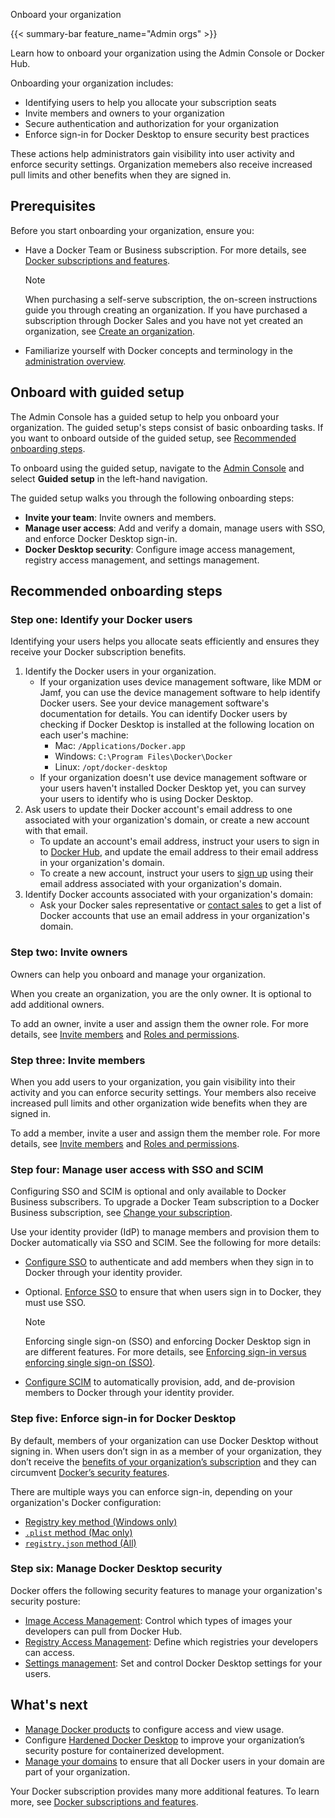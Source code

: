 Onboard your organization


{{< summary-bar feature_name="Admin orgs" >}}

Learn how to onboard your organization using the Admin Console or Docker Hub.

Onboarding your organization includes:

- Identifying users to help you allocate your subscription seats
- Invite members and owners to your organization
- Secure authentication and authorization for your organization
- Enforce sign-in for Docker Desktop to ensure security best practices

These actions help administrators gain visibility into user activity and
enforce security settings. Organization memebers also receive increased pull
limits and other benefits when they are signed in.

## Prerequisites

Before you start onboarding your organization, ensure you:

- Have a Docker Team or Business subscription. For more details, see
[Docker subscriptions and features](/manuals/subscription/details.md).

  > [!NOTE]
  >
  > When purchasing a self-serve subscription, the on-screen instructions
  guide you through creating an organization. If you have purchased a
  subscription through Docker Sales and you have not yet created an
  organization, see [Create an organization](/manuals/admin/organization/orgs.md).

- Familiarize yourself with Docker concepts and terminology in
the [administration overview](../_index.md).

## Onboard with guided setup

The Admin Console has a guided setup to help you
onboard your organization. The guided setup's steps consist of basic onboarding
tasks. If you want to onboard outside of the guided setup,
see [Recommended onboarding steps](/manuals/admin/organization/onboard.md#recommended-onboarding-steps).

To onboard using the guided setup,
navigate to the [Admin Console](https://app.docker.com) and
select **Guided setup** in the left-hand navigation.

The guided setup walks you through the following onboarding steps:

- **Invite your team**: Invite owners and members.
- **Manage user access**: Add and verify a domain, manage users with SSO, and
enforce Docker Desktop sign-in.
- **Docker Desktop security**: Configure image access management, registry
access management, and settings management.

## Recommended onboarding steps

### Step one: Identify your Docker users

Identifying your users helps you allocate seats efficiently and ensures they
receive your Docker subscription benefits.

1. Identify the Docker users in your organization.
   - If your organization uses device management software, like MDM or Jamf,
   you can use the device management software to help identify Docker users.
   See your device management software's documentation for details. You can
   identify Docker users by checking if Docker Desktop is installed at the
   following location on each user's machine:
      - Mac: `/Applications/Docker.app`
      - Windows: `C:\Program Files\Docker\Docker`
      - Linux: `/opt/docker-desktop`
   - If your organization doesn't use device management software or your
   users haven't installed Docker Desktop yet, you can survey your users to
   identify who is using Docker Desktop.
1. Ask users to update their Docker account's email address to one associated
with your organization's domain, or create a new account with that email.
   - To update an account's email address, instruct your users to sign in
   to [Docker Hub](https://hub.docker.com), and update the email address to
   their email address in your organization's domain.
   - To create a new account, instruct your users to
   [sign up](https://hub.docker.com/signup) using their email address associated
   with your organization's domain.
1. Identify Docker accounts associated with your organization's domain:
   - Ask your Docker sales representative or
   [contact sales](https://www.docker.com/pricing/contact-sales/) to get a list
   of Docker accounts that use an email address in your organization's domain.

### Step two: Invite owners

Owners can help you onboard and manage your organization.

When you create an organization, you are the only owner. It is optional to
add additional owners.

To add an owner, invite a user and assign them the owner role. For more
details, see [Invite members](/manuals/admin/organization/members.md) and
[Roles and permissions](/manuals/enterprise/security/roles-and-permissions.md).

### Step three: Invite members

When you add users to your organization, you gain visibility into their
activity and you can enforce security settings. Your members also
receive increased pull limits and other organization wide benefits when
they are signed in.

To add a member, invite a user and assign them the member role.
For more details, see [Invite members](/manuals/admin/organization/members.md) and
[Roles and permissions](/manuals/enterprise/security/roles-and-permissions.md).

### Step four: Manage user access with SSO and SCIM

Configuring SSO and SCIM is optional and only available to Docker Business
subscribers. To upgrade a Docker Team subscription to a Docker Business
subscription, see [Change your subscription](/manuals/subscription/change.md).

Use your identity provider (IdP) to manage members and provision them to Docker
automatically via SSO and SCIM. See the following for more details:

   - [Configure SSO](/manuals/enterprise/security/single-sign-on/configure.md)
   to authenticate and add members when they sign in to Docker through your
   identity provider.
   - Optional.
   [Enforce SSO](/manuals/enterprise/security/single-sign-on/connect.md) to
   ensure that when users sign in to Docker, they must use SSO.

     > [!NOTE]
     >
     > Enforcing single sign-on (SSO) and enforcing Docker Desktop sign in
     are different features. For more details, see
     > [Enforcing sign-in versus enforcing single sign-on (SSO)](/manuals/enterprise/security/enforce-sign-in/_index.md#enforcing-sign-in-versus-enforcing-single-sign-on-sso).

   - [Configure SCIM](/manuals/enterprise/security/provisioning/scim.md) to
   automatically provision, add, and de-provision members to Docker through
   your identity provider.

### Step five: Enforce sign-in for Docker Desktop

By default, members of your organization can use Docker Desktop without signing
in. When users don’t sign in as a member of your organization, they don’t
receive the
[benefits of your organization’s subscription](../../subscription/details.md)
and they can circumvent [Docker’s security features](/manuals/enterprise/security/hardened-desktop/_index.md).

There are multiple ways you can enforce sign-in, depending on your organization's
Docker configuration:
- [Registry key method (Windows only)](/manuals/enterprise/security/enforce-sign-in/methods.md#registry-key-method-windows-only)
- [`.plist` method (Mac only)](/manuals/enterprise/security/enforce-sign-in/methods.md#plist-method-mac-only)
- [`registry.json` method (All)](/manuals/enterprise/security/enforce-sign-in/methods.md#registryjson-method-all)

### Step six: Manage Docker Desktop security

Docker offers the following security features to manage your organization's
security posture:

- [Image Access Management](/manuals/enterprise/security/hardened-desktop/image-access-management.md): Control which types of images your developers can pull from Docker Hub.
- [Registry Access Management](/manuals/enterprise/security/hardened-desktop/registry-access-management.md): Define which registries your developers can access.
- [Settings management](/manuals/enterprise/security/hardened-desktop/settings-management.md): Set and control Docker Desktop settings for your users.

## What's next

- [Manage Docker products](./manage-products.md) to configure access and view usage.
- Configure [Hardened Docker Desktop](/desktop/hardened-desktop/) to improve your organization’s security posture for containerized development.
- [Manage your domains](/manuals/enterprise/security/domain-management.md) to ensure that all Docker users in your domain are part of your organization.

Your Docker subscription provides many more additional features. To learn more,
see [Docker subscriptions and features](/subscription/details/).
